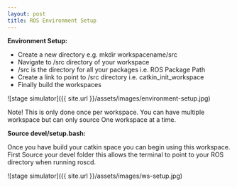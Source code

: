 ```yaml
---
layout: post
title: ROS Environment Setup
---
```


**Environment Setup:**

- Create a new directory e.g. mkdir workspacename/src
- Navigate to /src directory of your workspace
- /src is the directory for all your packages i.e. ROS Package Path
- Create a link to point to /src directory i.e. catkin_init_workspace
- Finally build the workspaces

![stage simulator]({{ site.url }}/assets/images/environment-setup.jpg)

Note! 
This is only done once per workspace. You can have multiple workspace but can only source 
One workspace at a time. 


**Source devel/setup.bash:**

Once you have build your catkin space you can begin using this workspace. First Source your devel folder this allows the terminal to point to your ROS directory when running roscd.

![stage simulator]({{ site.url }}/assets/images/ws-setup.jpg)










